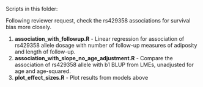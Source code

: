 Scripts in this folder:

Following reviewer request, check the rs429358 associations for survival bias more closely.

1. **association_with_followup.R** - Linear regression for association of rs429358 allele dosage with number of follow-up measures of adiposity and length of follow-up.
2. **association_with_slope_no_age_adjustment.R** - Compare the association of rs429358 allele with b1 BLUP from LMEs, unadjusted for age and age-squared.
3. **plot_effect_sizes.R** - Plot results from models above